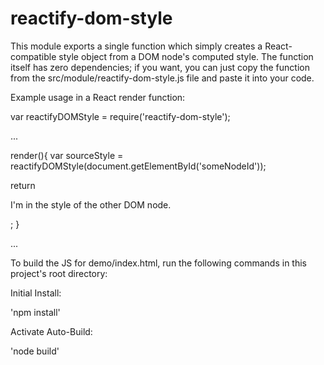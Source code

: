 # reactify-dom-style


This module exports a single function which simply creates a React-compatible
style object from a DOM node's computed style. The function itself has zero
dependencies; if you want, you can just copy the function from the
src/module/reactify-dom-style.js file and paste it into your code.


Example usage in a React render function:

var reactifyDOMStyle = require('reactify-dom-style');

...

render(){
  var sourceStyle = reactifyDOMStyle(document.getElementById('someNodeId'));

  return <div style={sourceStyle}>
    I'm in the style of the other DOM node.
  </div>;
}

...



To build the JS for demo/index.html, run the following commands in this project's root directory:


Initial Install:

'npm install'


Activate Auto-Build:

'node build'
